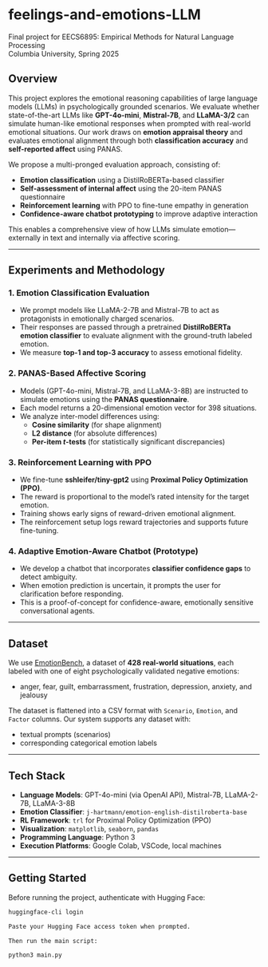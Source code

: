 # feelings-and-emotions-LLM

Final project for EECS6895: Empirical Methods for Natural Language Processing  
Columbia University, Spring 2025

## Overview

This project explores the emotional reasoning capabilities of large language models (LLMs) in psychologically grounded scenarios. We evaluate whether state-of-the-art LLMs like **GPT-4o-mini**, **Mistral-7B**, and **LLaMA-3/2** can simulate human-like emotional responses when prompted with real-world emotional situations. Our work draws on **emotion appraisal theory** and evaluates emotional alignment through both **classification accuracy** and **self-reported affect** using PANAS.

We propose a multi-pronged evaluation approach, consisting of:

- **Emotion classification** using a DistilRoBERTa-based classifier
- **Self-assessment of internal affect** using the 20-item PANAS questionnaire
- **Reinforcement learning** with PPO to fine-tune empathy in generation
- **Confidence-aware chatbot prototyping** to improve adaptive interaction

This enables a comprehensive view of how LLMs simulate emotion—externally in text and internally via affective scoring.

---

## Experiments and Methodology

### 1. Emotion Classification Evaluation

- We prompt models like LLaMA-2-7B and Mistral-7B to act as protagonists in emotionally charged scenarios.
- Their responses are passed through a pretrained **DistilRoBERTa emotion classifier** to evaluate alignment with the ground-truth labeled emotion.
- We measure **top-1 and top-3 accuracy** to assess emotional fidelity.

### 2. PANAS-Based Affective Scoring

- Models (GPT-4o-mini, Mistral-7B, and LLaMA-3-8B) are instructed to simulate emotions using the **PANAS questionnaire**.
- Each model returns a 20-dimensional emotion vector for 398 situations.
- We analyze inter-model differences using:
  - **Cosine similarity** (for shape alignment)
  - **L2 distance** (for absolute differences)
  - **Per-item $t$-tests** (for statistically significant discrepancies)

### 3. Reinforcement Learning with PPO

- We fine-tune **sshleifer/tiny-gpt2** using **Proximal Policy Optimization (PPO)**.
- The reward is proportional to the model’s rated intensity for the target emotion.
- Training shows early signs of reward-driven emotional alignment.
- The reinforcement setup logs reward trajectories and supports future fine-tuning.

### 4. Adaptive Emotion-Aware Chatbot (Prototype)

- We develop a chatbot that incorporates **classifier confidence gaps** to detect ambiguity.
- When emotion prediction is uncertain, it prompts the user for clarification before responding.
- This is a proof-of-concept for confidence-aware, emotionally sensitive conversational agents.

---

## Dataset

We use [EmotionBench](https://github.com/CUHK-ARISE/EmotionBench), a dataset of **428 real-world situations**, each labeled with one of eight psychologically validated negative emotions:

- anger, fear, guilt, embarrassment, frustration, depression, anxiety, and jealousy

The dataset is flattened into a CSV format with `Scenario`, `Emotion`, and `Factor` columns. Our system supports any dataset with:

- textual prompts (scenarios)
- corresponding categorical emotion labels

---

## Tech Stack

- **Language Models**: GPT-4o-mini (via OpenAI API), Mistral-7B, LLaMA-2-7B, LLaMA-3-8B
- **Emotion Classifier**: `j-hartmann/emotion-english-distilroberta-base`
- **RL Framework**: `trl` for Proximal Policy Optimization (PPO)
- **Visualization**: `matplotlib`, `seaborn`, `pandas`
- **Programming Language**: Python 3
- **Execution Platforms**: Google Colab, VSCode, local machines

---

## Getting Started

Before running the project, authenticate with Hugging Face:

```bash
huggingface-cli login

Paste your Hugging Face access token when prompted.

Then run the main script:

python3 main.py
```
